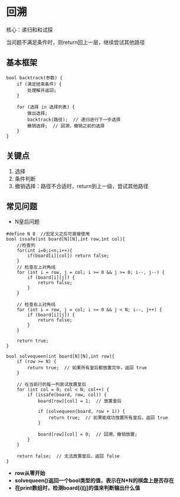 # 回溯
核心：递归和和试探

当问题不满足条件时，则return回上一层，继续尝试其他路径

基本框架
-
```
bool backtrack(参数) {
    if (满足结束条件) {
        处理解并返回;
    }
    
    for (选择 in 选择列表) {
        做出选择;
        backtrack(路径);  // 递归进行下一步选择
        撤销选择;  // 回溯，撤销之前的选择
    }
}
```
## 关键点
1. 选择
2. 条件判断
3. 撤销选择：路径不合适时，return到上一级，尝试其他路径

## 常见问题
+ N皇后问题
```
#define N 8  //宏定义之后可直接使用
bool issafe(int board[N][N],int row,int col){
    //检查列
    for(int i=0;i<n;i++){
        if(board[i][col]) return false;
    }
    // 检查左上对角线
    for (int i = row, j = col; i >= 0 && j >= 0; i--, j--) {
        if (board[i][j]) {
            return false;
        }
    }

    // 检查右上对角线
    for (int i = row, j = col; i >= 0 && j < N; i--, j++) {
        if (board[i][j]) {
            return false;
        }
    }

    return true;
}

bool solvequeen(int board[N][N],int row){
    if (row >= N) {
        return true;  // 如果所有皇后都放置完毕，返回 true
    }

    // 在当前行的每一列尝试放置皇后
    for (int col = 0; col < N; col++) {
        if (issafe(board, row, col)) {
            board[row][col] = 1;  // 放置皇后

            if (solvequeen(board, row + 1)) {
                return true;  // 如果能成功放置所有皇后，返回 true
            }

            board[row][col] = 0;  // 回溯，撤销放置; 
        }
    }

    return false;  // 无法放置皇后，返回 false
}
```
+ **row从零开始**
+ **solvequeen()返回一个bool类型的值，表示在N*N的棋盘上是否存在**
+ **在print数组时，检测board[i][j]的值来判断输出什么值**
